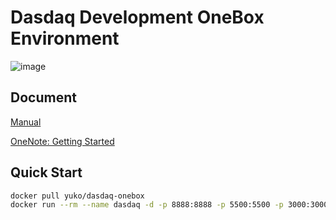 # Dasdaq Development OneBox Environment

![image](https://user-images.githubusercontent.com/2216750/44001713-6e44273e-9e69-11e8-892e-0ebbfaeb8faf.png)

## Document
[Manual](https://github.com/Dasdaq/dasdaq-onebox/wiki/Manual)

[OneNote: Getting Started](https://onedrive.live.com/view.aspx?resid=E7E2B54D72304CC0%21427&id=documents&wd=target%28Dasdaq%2FDasdaq%20OneBox.one%7C8F76E35E-AA38-44F3-99E6-B35FD2FBC048%2F%5B%E6%95%99%E7%A8%8B%5D%20%E5%9C%A8%E6%9C%AC%E5%9C%B0%E5%AE%89%E8%A3%85OneBox%7C30E26DDE-101A-464F-B7B7-CA854CB836B9%2F%29)

## Quick Start

```bash
docker pull yuko/dasdaq-onebox
docker run --rm --name dasdaq -d -p 8888:8888 -p 5500:5500 -p 3000:3000 -p 9876:9876 -v /tmp/work:/work -v /tmp/eosio/data:/mnt/dev/data -v /tmp/eosio/config:/mnt/dev/config yuko/dasdaq-onebox  /bin/bash -c "dotnet run --project /home/dasdaq_eos/agent/Dasdaq.Dev.Agent.csproj"
```

